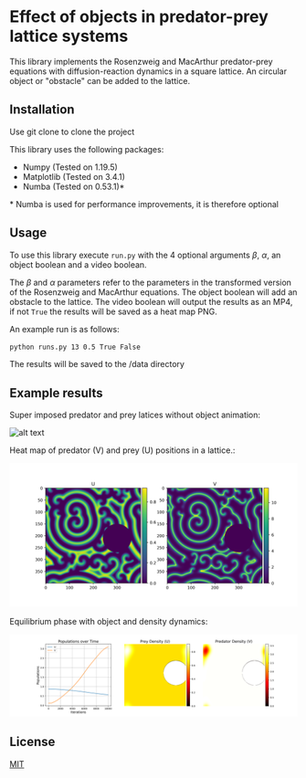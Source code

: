 # Effect of objects in predator-prey lattice systems

This library implements the Rosenzweig and MacArthur predator-prey equations with diffusion-reaction dynamics in a square lattice. An circular object or "obstacle" can be added to the lattice.

## Installation

Use git clone to clone the project

This library uses the following packages:

* Numpy (Tested on 1.19.5)
* Matplotlib (Tested on 3.4.1)
* Numba (Tested on 0.53.1)*

\* Numba is used for performance improvements, it is therefore optional

## Usage
To use this library execute `run.py` with the 4 optional arguments $\beta$, $\alpha$, an object boolean and a video boolean.

The $\beta$ and $\alpha$ parameters refer to the parameters in the transformed version of the Rosenzweig and MacArthur equations. The object boolean will add an obstacle to the lattice. The video boolean will output the results as an MP4, if not `True` the results will be saved as a heat map PNG.

An example run is as follows:

```bash
python runs.py 13 0.5 True False
```
The results will be saved to the /data directory

## Example results

Super imposed predator and prey latices without object animation:

![alt text](/Figures/SamplePlots/gif_demo.gif)

Heat map of predator (V) and prey (U) positions in a lattice.:

![alt text](/Figures/SamplePlots/demo_1.png)

Equilibrium phase with object and density dynamics:

![alt text](/Figures/SamplePlots/demo_3.png)

## License
[MIT](https://choosealicense.com/licenses/mit/)
